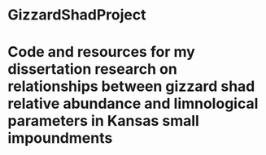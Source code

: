 # GizzardShadProject
# Code and resources for my dissertation research on relationships between gizzard shad relative abundance and limnological parameters in Kansas small impoundments
